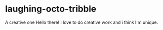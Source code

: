 # laughing-octo-tribble
A creative one
Hello there! I love to do creative work and i think I'm unique. 
